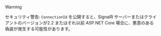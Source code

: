 > [!WARNING]
> セキュリティ警告: `ConnectionId` を公開すると、SignalR サーバーまたはクライアントのバージョンが2.2 またはそれ以前 ASP.NET Core 場合に、悪意のある偽装が発生する可能性があります。
